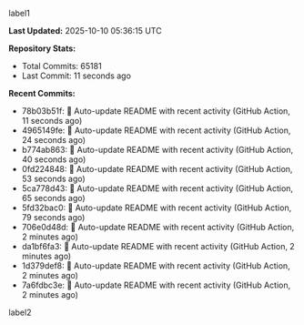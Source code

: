 
label1 
<!-- ACTIVITY_START -->
**Last Updated:** 2025-10-10 05:36:15 UTC

**Repository Stats:**
- Total Commits: 65181
- Last Commit: 11 seconds ago

**Recent Commits:**
- 78b03b51f: 🤖 Auto-update README with recent activity (GitHub Action, 11 seconds ago)
- 4965149fe: 🤖 Auto-update README with recent activity (GitHub Action, 24 seconds ago)
- b774ab863: 🤖 Auto-update README with recent activity (GitHub Action, 40 seconds ago)
- 0fd224848: 🤖 Auto-update README with recent activity (GitHub Action, 53 seconds ago)
- 5ca778d43: 🤖 Auto-update README with recent activity (GitHub Action, 65 seconds ago)
- 5fd32bac0: 🤖 Auto-update README with recent activity (GitHub Action, 79 seconds ago)
- 706e0d48d: 🤖 Auto-update README with recent activity (GitHub Action, 2 minutes ago)
- da1bf6fa3: 🤖 Auto-update README with recent activity (GitHub Action, 2 minutes ago)
- 1d379def8: 🤖 Auto-update README with recent activity (GitHub Action, 2 minutes ago)
- 7a6fdbc3e: 🤖 Auto-update README with recent activity (GitHub Action, 2 minutes ago)
<!-- ACTIVITY_END -->

label2
